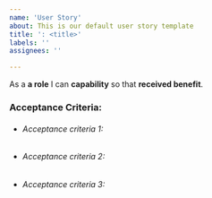 ```yaml
---
name: 'User Story'
about: This is our default user story template
title: ': <title>'
labels: ''
assignees: ''

---
```


As a **a role** I can **capability** so that **received benefit**.
  ### Acceptance Criteria:
- ######   Acceptance criteria 1:  
-  ######  Acceptance criteria 2: 
-  ######  Acceptance criteria 3: 
